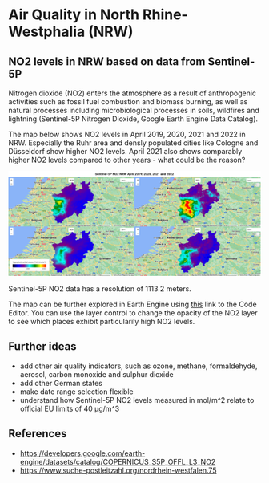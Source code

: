 # Air Quality in North Rhine-Westphalia (NRW)

## NO2 levels in NRW based on data from Sentinel-5P

Nitrogen dioxide (NO2) enters the atmosphere as a result of anthropogenic activities such as fossil fuel combustion and biomass burning, as well as natural processes including microbiological processes in soils, wildfires and lightning (Sentinel-5P Nitrogen Dioxide, Google Earth Engine Data Catalog).

The map below shows NO2 levels in April 2019, 2020, 2021 and 2022 in NRW. Especially the Ruhr area and densly populated cities like Cologne and Düsseldorf show higher NO2 levels. April 2021 also shows comparably higher NO2 levels compared to other years - what could be the reason?

![Sentinel-5P NO2 NRW April 2019, 2020, 2021 and 2022](sentinel_5p_no2_nrw_april_2019_2020_2021_2022.png 'Sentinel-5P NO2 NRW April 2019, 2020, 2021 and 2022')

Sentinel-5P NO2 data has a resolution of 1113.2 meters.

The map can be further explored in Earth Engine using [this](https://code.earthengine.google.com/63a4dd3871b99e7930808f36de741f64) link to the Code Editor. You can use the layer control to change the opacity of the NO2 layer to see which places exhibit particularily high NO2 levels.

## Further ideas

- add other air quality indicators, such as ozone, methane, formaldehyde, aerosol, carbon monoxide and sulphur dioxide
- add other German states
- make date range selection flexible
- understand how Sentinel-5P NO2 levels measured in mol/m^2 relate to official EU limits of 40 μg/m^3

## References

- https://developers.google.com/earth-engine/datasets/catalog/COPERNICUS_S5P_OFFL_L3_NO2
- https://www.suche-postleitzahl.org/nordrhein-westfalen.75
